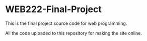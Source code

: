 # WEB222-Final-Project


This is the final project source code for web programming.

All the code uploaded to this repository for making the site online.


